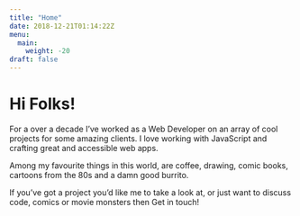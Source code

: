 ```yaml
---
title: "Home"
date: 2018-12-21T01:14:22Z
menu:
  main:
    weight: -20
draft: false
---
```


# Hi Folks!

For a over a decade I’ve worked as a Web Developer on an array of cool projects for some amazing clients. I love working with JavaScript and crafting great and accessible web apps.

Among my favourite things in this world, are coffee, drawing, comic books, cartoons from the 80s and a damn good burrito.

If you’ve got a project you’d like me to take a look at, or just want to discuss code, comics or movie monsters then Get in touch!